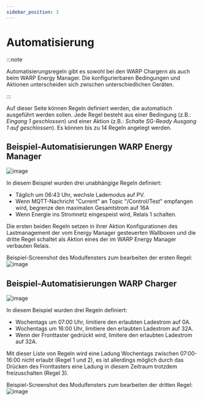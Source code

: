 ```yaml
---
sidebar_position: 3
---
```


# Automatisierung

:::note

Automatisierungsregeln gibt es sowohl bei den WARP Chargern als auch beim WARP Energy Manager. Die konfigurierbaren Bedingungen und Aktionen unterscheiden sich zwischen unterschiedlichen Geräten.

:::

Auf dieser Seite können Regeln definiert werden, die automatisch
ausgeführt werden sollen. Jede Regel besteht aus einer Bedingung
(z.B.: *Eingang 1 geschlossen*) und einer Aktion
(z.B.: *Schalte SG-Ready Ausgang 1 auf geschlossen*).
Es können bis zu 14 Regeln angelegt werden.

## Beispiel-Automatisierungen WARP Energy Manager

![image](/img/webinterface/energy_manager/wem2-automation.jpeg)

In diesem Beispiel wurden drei unabhängige Regeln definiert:

* Täglich um 06:43 Uhr, wechsle Lademodus auf PV.
* Wenn MQTT-Nachricht "Current" an Topic "/Control/Test" empfangen wird, begrenze den maximalen Gesamtstrom auf 16A
* Wenn Energie ins Stromnetz eingespeist wird, Relais 1 schalten.

Die ersten beiden Regeln setzen in ihrer Aktion Konfigurationen des Lastmanagement der vom Energy Manager gesteuerten Wallboxen und die dritte Regel schaltet als Aktion eines der im WARP Energy Manager verbauten Relais.

Beispiel-Screenshot des Modulfensters zum bearbeiten der ersten Regel:
![image](/img/webinterface/energy_manager/wem2-automation2.jpeg)


## Beispiel-Automatisierungen WARP Charger

![image](/img/webinterface/wallbox/warp-automation.png)

In diesem Beispiel wurden drei Regeln definiert:

* Wochentags um 07:00 Uhr, limitiere den erlaubten Ladestrom auf 0A.
* Wochentags um 16:00 Uhr, limitiere den erlaubten Ladestrom auf 32A.
* Wenn der Fronttaster gedrückt wird, limitere den erlaubten Ladestrom auf 32A.

Mit dieser Liste von Regeln wird eine Ladung Wochentags zwischen 07:00-16:00 nicht erlaubt (Regel 1 und 2), es ist allerdings möglich durch das Drücken des Fronttasters eine Ladung in diesem Zeitraum trotzdem freizuschalten (Regel 3).

Beispiel-Screenshot des Modulfensters zum bearbeiten der dritten Regel:
![image](/img/webinterface/wallbox/warp-automation-rule.png)

